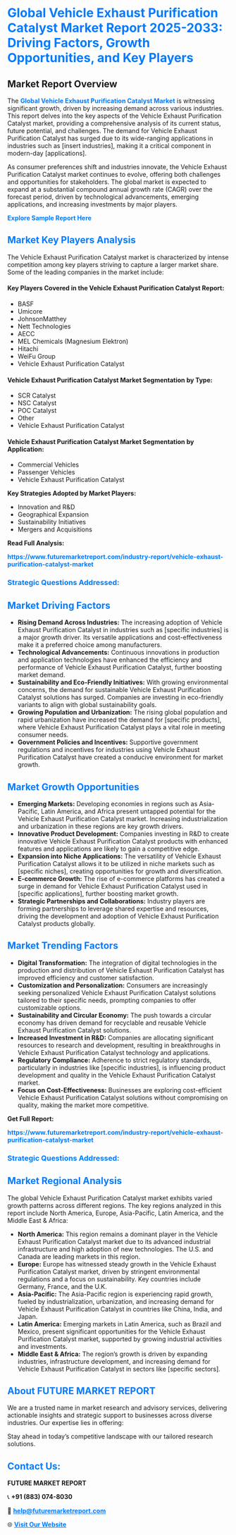 <h1 style="color: #007BFF;">Global Vehicle Exhaust Purification Catalyst Market Report 2025-2033: Driving Factors, Growth Opportunities, and Key Players</h1>

<section id="overview">
<h2>Market Report Overview</h2>
<p>The <a href="https://www.futuremarketreport.com/industry-report/vehicle-exhaust-purification-catalyst-market" style="color: #007BFF; text-decoration: none;"><strong>Global Vehicle Exhaust Purification Catalyst Market</strong></a> is witnessing significant growth, driven by increasing demand across various industries. This report delves into the key aspects of the Vehicle Exhaust Purification Catalyst market, providing a comprehensive analysis of its current status, future potential, and challenges. The demand for Vehicle Exhaust Purification Catalyst has surged due to its wide-ranging applications in industries such as [insert industries], making it a critical component in modern-day [applications].</p>
<p>As consumer preferences shift and industries innovate, the Vehicle Exhaust Purification Catalyst market continues to evolve, offering both challenges and opportunities for stakeholders. The global market is expected to expand at a substantial compound annual growth rate (CAGR) over the forecast period, driven by technological advancements, emerging applications, and increasing investments by major players.</p>
</section>

<section id="overview">
<p><a href="https://www.futuremarketreport.com/request-sample/reportId=108262" style="color: #007BFF; text-decoration: none;"><strong>Explore Sample Report Here</strong></a></p>
</section>

<section id="key-players">
<h2 style="color: #007BFF;">Market Key Players Analysis</h2>
<p>The Vehicle Exhaust Purification Catalyst market is characterized by intense competition among key players striving to capture a larger market share. Some of the leading companies in the market include:</p>
<h4>Key Players Covered in the Vehicle Exhaust Purification Catalyst Report:</h4>
<ul><li>BASF</li><li>Umicore</li><li>JohnsonMatthey</li><li>Nett Technologies</li><li>AECC</li><li>MEL Chemicals (Magnesium Elektron)</li><li>Hitachi</li><li>WeiFu Group</li><li>Vehicle Exhaust Purification Catalyst</li></ul>
<h4>Vehicle Exhaust Purification Catalyst Market Segmentation by Type:</h4>
<ul><li>SCR Catalyst</li><li>NSC Catalyst</li><li>POC Catalyst</li><li>Other</li><li>Vehicle Exhaust Purification Catalyst</li></ul>

<h4>Vehicle Exhaust Purification Catalyst Market Segmentation by Application:</h4>
<ul><li>Commercial Vehicles</li><li>Passenger Vehicles</li><li>Vehicle Exhaust Purification Catalyst</li></ul>
<p><strong>Key Strategies Adopted by Market Players:</strong></p>
<ul>
<li>Innovation and R&D</li>
<li>Geographical Expansion</li>
<li>Sustainability Initiatives</li>
<li>Mergers and Acquisitions</li>
</ul>
</section>

<section>
<p><strong>Read Full Analysis: </strong></p><a href="https://www.futuremarketreport.com/industry-report/vehicle-exhaust-purification-catalyst-market" style="color: #007BFF; text-decoration: none;"><strong>https://www.futuremarketreport.com/industry-report/vehicle-exhaust-purification-catalyst-market</strong></a>
<h3 style="color: #007BFF;">Strategic Questions Addressed:</h3>
</section>

<section id="driving-factors">
<h2 style="color: #007BFF;">Market Driving Factors</h2>
<ul>
<li><strong>Rising Demand Across Industries:</strong> The increasing adoption of Vehicle Exhaust Purification Catalyst in industries such as [specific industries] is a major growth driver. Its versatile applications and cost-effectiveness make it a preferred choice among manufacturers.</li>
<li><strong>Technological Advancements:</strong> Continuous innovations in production and application technologies have enhanced the efficiency and performance of Vehicle Exhaust Purification Catalyst, further boosting market demand.</li>
<li><strong>Sustainability and Eco-Friendly Initiatives:</strong> With growing environmental concerns, the demand for sustainable Vehicle Exhaust Purification Catalyst solutions has surged. Companies are investing in eco-friendly variants to align with global sustainability goals.</li>
<li><strong>Growing Population and Urbanization:</strong> The rising global population and rapid urbanization have increased the demand for [specific products], where Vehicle Exhaust Purification Catalyst plays a vital role in meeting consumer needs.</li>
<li><strong>Government Policies and Incentives:</strong> Supportive government regulations and incentives for industries using Vehicle Exhaust Purification Catalyst have created a conducive environment for market growth.</li>
</ul>
</section>

<section id="growth-opportunities">
<h2 style="color: #007BFF;">Market Growth Opportunities</h2>
<ul>
<li><strong>Emerging Markets:</strong> Developing economies in regions such as Asia-Pacific, Latin America, and Africa present untapped potential for the Vehicle Exhaust Purification Catalyst market. Increasing industrialization and urbanization in these regions are key growth drivers.</li>
<li><strong>Innovative Product Development:</strong> Companies investing in R&D to create innovative Vehicle Exhaust Purification Catalyst products with enhanced features and applications are likely to gain a competitive edge.</li>
<li><strong>Expansion into Niche Applications:</strong> The versatility of Vehicle Exhaust Purification Catalyst allows it to be utilized in niche markets such as [specific niches], creating opportunities for growth and diversification.</li>
<li><strong>E-commerce Growth:</strong> The rise of e-commerce platforms has created a surge in demand for Vehicle Exhaust Purification Catalyst used in [specific applications], further boosting market growth.</li>
<li><strong>Strategic Partnerships and Collaborations:</strong> Industry players are forming partnerships to leverage shared expertise and resources, driving the development and adoption of Vehicle Exhaust Purification Catalyst products globally.</li>
</ul>
</section>

<section id="trending-factors">
<h2 style="color: #007BFF;">Market Trending Factors</h2>
<ul>
<li><strong>Digital Transformation:</strong> The integration of digital technologies in the production and distribution of Vehicle Exhaust Purification Catalyst has improved efficiency and customer satisfaction.</li>
<li><strong>Customization and Personalization:</strong> Consumers are increasingly seeking personalized Vehicle Exhaust Purification Catalyst solutions tailored to their specific needs, prompting companies to offer customizable options.</li>
<li><strong>Sustainability and Circular Economy:</strong> The push towards a circular economy has driven demand for recyclable and reusable Vehicle Exhaust Purification Catalyst solutions.</li>
<li><strong>Increased Investment in R&D:</strong> Companies are allocating significant resources to research and development, resulting in breakthroughs in Vehicle Exhaust Purification Catalyst technology and applications.</li>
<li><strong>Regulatory Compliance:</strong> Adherence to strict regulatory standards, particularly in industries like [specific industries], is influencing product development and quality in the Vehicle Exhaust Purification Catalyst market.</li>
<li><strong>Focus on Cost-Effectiveness:</strong> Businesses are exploring cost-efficient Vehicle Exhaust Purification Catalyst solutions without compromising on quality, making the market more competitive.</li>
</ul>
</section>

<section>
<p><strong>Get Full Report: </strong></p><a href="https://www.futuremarketreport.com/industry-report/vehicle-exhaust-purification-catalyst-market" style="color: #007BFF; text-decoration: none;"><strong>https://www.futuremarketreport.com/industry-report/vehicle-exhaust-purification-catalyst-market</strong></a>
<h3 style="color: #007BFF;">Strategic Questions Addressed:</h3>
</section>


<section id="regional-analysis">
<h2 style="color: #007BFF;">Market Regional Analysis</h2>
<p>The global Vehicle Exhaust Purification Catalyst market exhibits varied growth patterns across different regions. The key regions analyzed in this report include North America, Europe, Asia-Pacific, Latin America, and the Middle East & Africa:</p>
<ul>
<li><strong>North America:</strong> This region remains a dominant player in the Vehicle Exhaust Purification Catalyst market due to its advanced industrial infrastructure and high adoption of new technologies. The U.S. and Canada are leading markets in this region.</li>
<li><strong>Europe:</strong> Europe has witnessed steady growth in the Vehicle Exhaust Purification Catalyst market, driven by stringent environmental regulations and a focus on sustainability. Key countries include Germany, France, and the U.K.</li>
<li><strong>Asia-Pacific:</strong> The Asia-Pacific region is experiencing rapid growth, fueled by industrialization, urbanization, and increasing demand for Vehicle Exhaust Purification Catalyst in countries like China, India, and Japan.</li>
<li><strong>Latin America:</strong> Emerging markets in Latin America, such as Brazil and Mexico, present significant opportunities for the Vehicle Exhaust Purification Catalyst market, supported by growing industrial activities and investments.</li>
<li><strong>Middle East & Africa:</strong> The region’s growth is driven by expanding industries, infrastructure development, and increasing demand for Vehicle Exhaust Purification Catalyst in sectors like [specific sectors].</li>
</ul>
</section>

<footer>
<h2 style="color: #007BFF;">About FUTURE MARKET REPORT</h2>
<p>We are a trusted name in market research and advisory services, delivering actionable insights and strategic support to businesses across diverse industries. Our expertise lies in offering:</p>

<p>Stay ahead in today’s competitive landscape with our tailored research solutions.</p>

<h2 style="color: #007BFF;">Contact Us:</h2>
<p><strong>FUTURE MARKET REPORT</strong></p>
<p>📞 <strong>+91 (883) 074-8030</strong></p>
<p>📧 <strong><a href="mailto:help@futuremarketreport.com" style="color: #007BFF;">help@futuremarketreport.com</a></strong></p>
<p>🌐 <strong><a href="https://www.futuremarketreport.com/" style="color: #007BFF;">Visit Our Website</a></strong></p>
</footer>